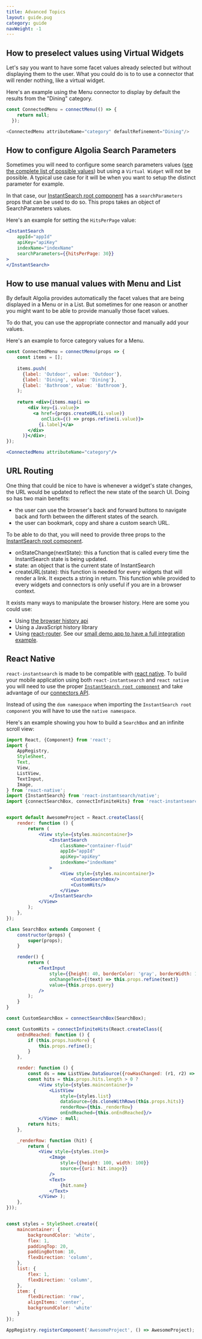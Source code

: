 ```yaml
---
title: Advanced Topics
layout: guide.pug
category: guide
navWeight: -1
---
```


## How to preselect values using Virtual Widgets

Let's say you want to have some facet values already selected but without displaying them to the user. What you could do
is to to use a connector that will render nothing, like a virtual widget. 

Here's an example using the Menu connector to display by default the results from the "Dining" category.

```javascript
const ConnectedMenu = connectMenu(() => {
    return null;
  });

<ConnectedMenu attributeName="category" defaultRefinement="Dining"/>
```

## How to configure Algolia Search Parameters

Sometimes you will need to configure some search parameters values
([see the complete list of possible values](https://www.algolia.com/doc/rest-api/search#full-text-search-parameters))
but using a `Virtual Widget` will not be possible. A typical use case for it will be when you want to setup the distinct
parameter for example. 

In that case, our [InstantSearch root component](/component/InstantSearch.html) has a `searchParameters` props that can be used to do so. This props takes an object
of SearchParameters values. 

Here's an example for setting the `HitsPerPage` value:

```jsx
<InstantSearch
    appId="appId"
    apiKey="apiKey"
    indexName="indexName"
    searchParameters={{hitsPerPage: 30}}
>
</InstantSearch>
```

## How to use manual values with Menu and List

By default Algolia provides automatically the facet values that are being displayed in a Menu or in a List. But sometimes
for one reason or another you might want to be able to provide manually those facet values.

To do that, you can use the appropriate connector and manually add your values.

Here's an example to force category values for a Menu.

```jsx
const ConnectedMenu = connectMenu(props => {
    const items = [];
    
    items.push(
      {label: 'Outdoor', value: 'Outdoor'},
      {label: 'Dining', value: 'Dining'},
      {label: 'Bathroom', value: 'Bathroom'},
    );
    
    return <div>{items.map(i =>
        <div key={i.value}>
          <a href={props.createURL(i.value)}
             onClick={() => props.refine(i.value)}>
            {i.label}</a>
        </div>
      )}</div>;
});

<ConnectedMenu attributeName="category"/>
```

## URL Routing

One thing that could be nice to have is whenever a widget's state changes, the URL would be updated to reflect the new state of the search UI. 
Doing so has two main benefits:

* the user can use the browser's back and forward buttons to navigate back and forth between the different states of the search.
* the user can bookmark, copy and share a custom search URL.

To be able to do that, you will need to provide three props to the [InstantSearch root component](/components/InstantSearch.html).

* onStateChange(nextState): this a function that is called every time the InstantSearch state is being updated. 
* state: an object that is the current state of InstantSearch
* createURL(state): this function is needed for every widgets that will render a link. It expects a string in return.
This function while provided to every widgets and connectors is only useful if you are in a browser context. 

It exists many ways to manipulate the browser history. Here are some you could use:
* Using [the browser history api](https://developer.mozilla.org/en-US/docs/Web/API/History_API)
* Using a JavaScript history library
* Using [react-router](https://github.com/ReactTraining/react-router). 
See our [small demo app to have a full integration example](https://github.com/algolia/instantsearch.js/tree/v2/packages/react-instantsearch/examples/react-router). 

## React Native

`react-instantsearch` is made to be compatible with [react native](https://facebook.github.io/react-native/). 
To build your mobile application using both `react-instantsearch` and `react native` you will need to use the 
proper [`InstantSearch root component`](/component/InstantSearch.html) 
and take advantage of our [connectors API](/connector.html).

Instead of using the `dom namespace` when importing the `InstantSearch root component` you will have to use the `native
namespace`. 

Here's an example showing you how to build a `SearchBox` and an infinite scroll view: 

```jsx
import React, {Component} from 'react';
import {
    AppRegistry,
    StyleSheet,
    Text,
    View,
    ListView,
    TextInput,
    Image,
} from 'react-native';
import {InstantSearch} from 'react-instantsearch/native';
import {connectSearchBox, connectInfiniteHits} from 'react-instantsearch/connectors';


export default AwesomeProject = React.createClass({
    render: function () {
        return (
            <View style={styles.maincontainer}>
                <InstantSearch
                    className="container-fluid"
                    appId="appId"
                    apiKey="apiKey"
                    indexName="indexName"
                >
                    <View style={styles.maincontainer}>
                        <CustomSearchBox/>
                        <CustomHits/>
                    </View>
                </InstantSearch>
            </View>
        );
    },
});

class SearchBox extends Component {
    constructor(props) {
        super(props);
    }

    render() {
        return (
            <TextInput
                style={{height: 40, borderColor: 'gray', borderWidth: 1}}
                onChangeText={(text) => this.props.refine(text)}
                value={this.props.query}
            />
        );
    }
}

const CustomSearchBox = connectSearchBox(SearchBox);

const CustomHits = connectInfiniteHits(React.createClass({
    onEndReached: function () {
        if (this.props.hasMore) {
            this.props.refine();
        }
    },

    render: function () {
        const ds = new ListView.DataSource({rowHasChanged: (r1, r2) => r1 !== r2});
        const hits = this.props.hits.length > 0 ?
            <View style={styles.maincontainer}>
                <ListView
                    style={styles.list}
                    dataSource={ds.cloneWithRows(this.props.hits)}
                    renderRow={this._renderRow}
                    onEndReached={this.onEndReached}/>
            </View> : null;
        return hits;
    },

    _renderRow: function (hit) {
        return (
            <View style={styles.item}>
                <Image
                    style={{height: 100, width: 100}}
                    source={{uri: hit.image}}
                />
                <Text>
                    {hit.name}
                </Text>
            </View> );
    },
}));


const styles = StyleSheet.create({
    maincontainer: {
        backgroundColor: 'white',
        flex: 1,
        paddingTop: 20,
        paddingBottom: 10,
        flexDirection: 'column',
    },
    list: {
        flex: 1,
        flexDirection: 'column',
    },
    item: {
        flexDirection: 'row',
        alignItems: 'center',
        backgroundColor: 'white'
    }
});

AppRegistry.registerComponent('AwesomeProject', () => AwesomeProject);
```



